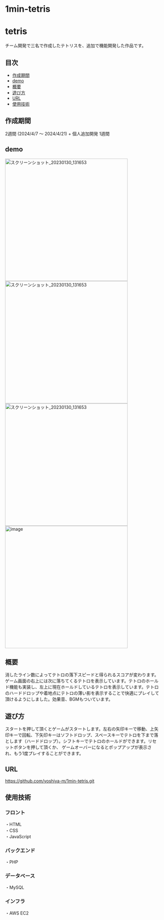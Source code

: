 # 1min-tetris

# tetris
チーム開発で三名で作成したテトリスを、追加で機能開発した作品です。

## 目次
- [作成期間](#作成期間)
- [demo](#demo)
- [概要](#概要)
- [遊び方](#遊び方)
- [URL](#url)
- [使用技術](#使用技術)

## 作成期間
 2週間 (2024/4/7 ～ 2024/4/21) + 個人追加開発 1週間

## demo
<img width="400" alt="スクリーンショット_20230130_131653" src="https://github.com/teamdev-Cteam/tetris/assets/166124956/31ef78a5-1ffd-48f6-90aa-eb03db2edc85">
<img width="400" alt="スクリーンショット_20230130_131653" src="https://github.com/teamdev-Cteam/tetris/assets/166124956/c1fed7e8-c809-4740-bd5e-6558accc9754">
<img width="400" alt="スクリーンショット_20230130_131653" src="https://github.com/teamdev-Cteam/tetris/assets/166124956/f2518c63-41cb-4240-ad2a-560e0e1af0ff">
<img width="400" alt="image" src="https://github.com/teamdev-Cteam/tetris/assets/166124956/6b8d3c8b-1bdc-48fb-b9a8-f0bcb222f2a1">


## 概要
 消したライン数によってテトロの落下スピードと得られるスコアが変わります。  
 ゲーム画面の右上には次に落ちてくるテトロを表示しています。テトロのホールド機能も実装し、左上に現在ホールドしているテトロを表示しています。テトロのハードドロップや着地点にテトロの薄い影を表示することで快適にプレイして頂けるようにしました。効果音、BGMもついています。

## 遊び方
スタートを押して頂くとゲームがスタートします。左右の矢印キーで移動、上矢印キーで回転、下矢印キーはソフトドロップ、スペースキーでテトロを下まで落とします（ハードドロップ）。シフトキーでテトロのホールドができます。リセットボタンを押して頂くか、
ゲームオーバーになるとポップアップが表示され、もう1度プレイすることができます。

## URL
https://github.com/yoshiya-m/1min-tetris.git

## 使用技術
### フロント
・HTML  
・CSS  
・JavaScript  

### バックエンド
・PHP

### データベース
・MySQL

### インフラ
・AWS EC2